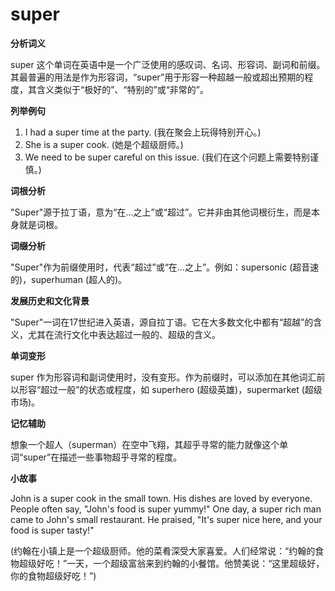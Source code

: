 # super

**分析词义**

  

super 这个单词在英语中是一个广泛使用的感叹词、名词、形容词、副词和前缀。其最普遍的用法是作为形容词，“super”用于形容一种超越一般或超出预期的程度，其含义类似于“极好的”、“特别的”或“非常的”。

  

**列举例句**

  

1.  I had a super time at the party. (我在聚会上玩得特别开心。)
2.  She is a super cook. (她是个超级厨师。)
3.  We need to be super careful on this issue. (我们在这个问题上需要特别谨慎。)

  

**词根分析**

  

"Super"源于拉丁语，意为“在...之上”或“超过”。它并非由其他词根衍生，而是本身就是词根。

  

**词缀分析**

  

"Super"作为前缀使用时，代表“超过”或“在...之上”。例如：supersonic (超音速的)，superhuman (超人的)。

  

**发展历史和文化背景**

  

"Super"一词在17世纪进入英语，源自拉丁语。它在大多数文化中都有“超越”的含义，尤其在流行文化中表达超过一般的、超级的含义。

  

**单词变形**

  

super 作为形容词和副词使用时，没有变形。作为前缀时，可以添加在其他词汇前以形容“超过一般”的状态或程度，如 superhero (超级英雄)，supermarket (超级市场)。

  

**记忆辅助**

  

想象一个超人（superman）在空中飞翔，其超乎寻常的能力就像这个单词“super”在描述一些事物超乎寻常的程度。

  

**小故事**

  

John is a super cook in the small town. His dishes are loved by everyone. People often say, "John's food is super yummy!" One day, a super rich man came to John's small restaurant. He praised, "It's super nice here, and your food is super tasty!"

  

(约翰在小镇上是一个超级厨师。他的菜肴深受大家喜爱。人们经常说：“约翰的食物超级好吃！”一天，一个超级富翁来到约翰的小餐馆。他赞美说：“这里超级好，你的食物超级好吃！”)
